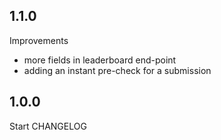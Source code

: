 ## 1.1.0

Improvements

* more fields in leaderboard end-point
* adding an instant pre-check for a submission

## 1.0.0

Start CHANGELOG
